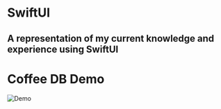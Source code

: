 # SwiftUI
## A representation of my current knowledge and experience using SwiftUI

# Coffee DB Demo

![Demo](https://user-images.githubusercontent.com/17322126/60827220-ef9b8f00-a16c-11e9-9ffb-ceac71509540.gif)
